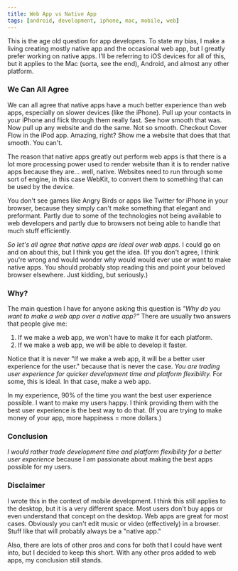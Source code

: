 ```yaml
---
title: Web App vs Native App
tags: [android, development, iphone, mac, mobile, web]
---
```


This is the age old question for app developers. To state my bias, I make a living creating mostly native app and the occasional web app, but I greatly prefer working on native apps. I'll be referring to iOS devices for all of this, but it applies to the Mac (sorta, see the end), Android, and almost any other platform.

### We Can All Agree

We can all agree that native apps have a much better experience than web apps, especially on slower devices (like the iPhone). Pull up your contacts in your iPhone and flick through them really fast. See how smooth that was. Now pull up any website and do the same. Not so smooth. Checkout Cover Flow in the iPod app. Amazing, right? Show me a website that does that that smooth. You can't.

The reason that native apps greatly out perform web apps is that there is a lot more processing power used to render website than it is to render native apps because they are... well, native. Websites need to run through some sort of engine, in this case WebKit, to convert them to something that can be used by the device.

You don't see games like Angry Birds or apps like Twitter for iPhone in your browser, because they simply can't make something that elegant and preformant. Partly due to some of the technologies not being available to web developers and partly due to browsers not being able to handle that much stuff efficiently.

*So let's all agree that native apps are ideal over web apps.* I could go on and on about this, but I think you get the idea. (If you don't agree, I think you're wrong and would wonder why would would ever use or want to make native apps. You should probably stop reading this and point your beloved browser elsewhere. Just kidding, but seriously.)

### Why?

The main question I have for anyone asking this question is *"Why do you want to make a web app over a native app?"* There are usually two answers that people give me:

1. If we make a web app, we won't have to make it for each platform.
2. If we make a web app, we will be able to develop it faster.

Notice that it is never "If we make a web app, it will be a better user experience for the user." because that is never the case. *You are trading user experience for quicker development time and platform flexibility.* For some, this is ideal. In that case, make a web app.

In my experience, 90% of the time you want the best user experience possible. I want to make my users happy. I think providing them with the best user experience is the best way to do that. (If you are trying to make money of your app, more happiness = more dollars.)

### Conclusion

*I would rather trade development time and platform flexibility for a better user experience* because I am passionate about making the best apps possible for my users.

### Disclaimer

I wrote this in the context of mobile development. I think this still applies to the desktop, but it is a very different space. Most users don't buy apps or even understand that concept on the desktop. Web apps are great for most cases. Obviously you can't edit music or video (effectively) in a browser. Stuff like that will probably always be a "native app."

Also, there are lots of other pros and cons for both that I could have went into, but I decided to keep this short. With any other pros added to web apps, my conclusion still stands.
